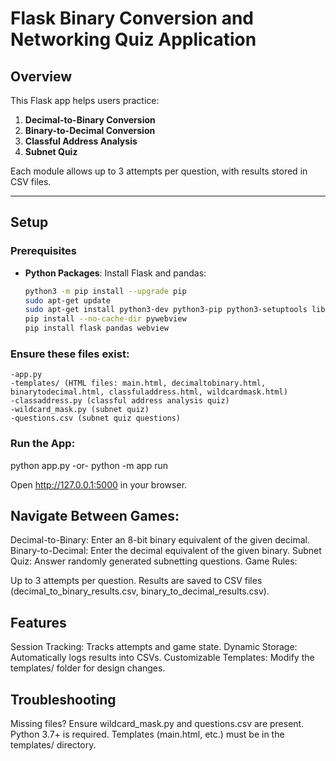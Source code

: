 # Flask Binary Conversion and Networking Quiz Application

## Overview
This Flask app helps users practice:
1. **Decimal-to-Binary Conversion**
2. **Binary-to-Decimal Conversion**
3. **Classful Address Analysis**
4. **Subnet Quiz**

Each module allows up to 3 attempts per question, with results stored in CSV files.

---

## Setup

### Prerequisites
- **Python Packages**: Install Flask and pandas:
  ```bash
  python3 -m pip install --upgrade pip
  sudo apt-get update
  sudo apt-get install python3-dev python3-pip python3-setuptools libgtk-3-dev webkit2gtk-4.0-dev
  pip install --no-cache-dir pywebview
  pip install flask pandas webview

### Ensure these files exist:
    -app.py
    -templates/ (HTML files: main.html, decimaltobinary.html, binarytodecimal.html, classfuladdress.html, wildcardmask.html)
    -classaddress.py (classful address analysis quiz)
    -wildcard_mask.py (subnet quiz)
    -questions.csv (subnet quiz questions)

### Run the App:

python app.py -or- python -m app run

Open http://127.0.0.1:5000 in your browser.


## Navigate Between Games:

Decimal-to-Binary: Enter an 8-bit binary equivalent of the given decimal.
Binary-to-Decimal: Enter the decimal equivalent of the given binary.
Subnet Quiz: Answer randomly generated subnetting questions.
Game Rules:

Up to 3 attempts per question.
Results are saved to CSV files (decimal_to_binary_results.csv, binary_to_decimal_results.csv).

## Features
Session Tracking: Tracks attempts and game state.
Dynamic Storage: Automatically logs results into CSVs.
Customizable Templates: Modify the templates/ folder for design changes.

## Troubleshooting
Missing files? Ensure wildcard_mask.py and questions.csv are present.
Python 3.7+ is required.
Templates (main.html, etc.) must be in the templates/ directory.

